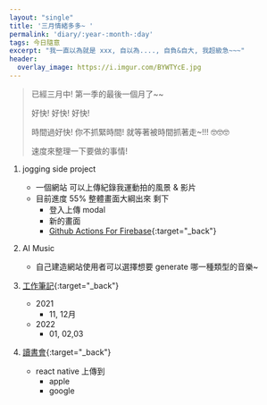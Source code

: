 ```yaml
---
layout: "single"
title: '三月情緒多多~ '
permalink: 'diary/:year-:month-:day'
tags: 今日隨意 
excerpt: "我一直以為就是 xxx, 自以為...., 自負&自大, 我超級急~~~"
header:
  overlay_image: https://i.imgur.com/BYWTYcE.jpg
---
```



> 已經三月中! 第一季的最後一個月了~~
>
> 好快! 好快! 好快! 
>
> 時間過好快! 你不抓緊時間! 就等著被時間抓著走~!!! 🤓🤓🤓
>
> 速度來整理一下要做的事情!


1. jogging side project

   - 一個網站 可以上傳紀錄我運動拍的風景 & 影片
   - 目前進度 55% 整體畫面大綱出來 剩下
     - 登入上傳 modal
     - 新的畫面
     - [Github Actions For Firebase](https://github.com/marketplace/actions/github-action-for-firebase){:target="_back"}

2. AI Music
   
   - 自己建造網站使用者可以選擇想要 generate 哪一種類型的音樂~

3. [工作筆記](https://yuting3656.github.io/yutingblog/tags/#%E5%B7%A5%E4%BD%9C%E7%AD%86%E8%A8%98){:target="_back"}
    - 2021
        - 11, 12月 
    - 2022
        - 01, 02,03
4. [讀書會](https://yuting3656.github.io/yutingblog/tags/#%E8%AE%80%E6%9B%B8%E6%9C%83){:target="_back"}

    - react native 上傳到 
        - apple
        - google 